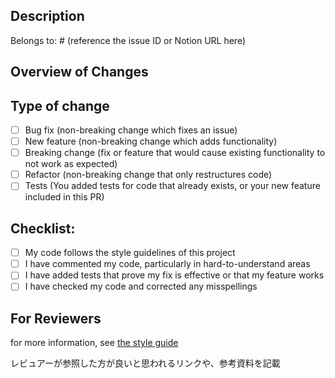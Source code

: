 ## Description

Belongs to: # (reference the issue ID or Notion URL here)

## Overview of Changes

<!-- Provide a bulleted list of changes here -->

## Type of change

- [ ] Bug fix (non-breaking change which fixes an issue)
- [ ] New feature (non-breaking change which adds functionality)
- [ ] Breaking change (fix or feature that would cause existing functionality to not work as expected)
- [ ] Refactor (non-breaking change that only restructures code)
- [ ] Tests (You added tests for code that already exists, or your new feature included in this PR)

## Checklist:

- [ ] My code follows the style guidelines of this project
- [ ] I have commented my code, particularly in hard-to-understand areas
- [ ] I have added tests that prove my fix is effective or that my feature works
- [ ] I have checked my code and corrected any misspellings

## For Reviewers

for more information, see [the style guide]()

レビュアーが参照した方が良いと思われるリンクや、参考資料を記載
